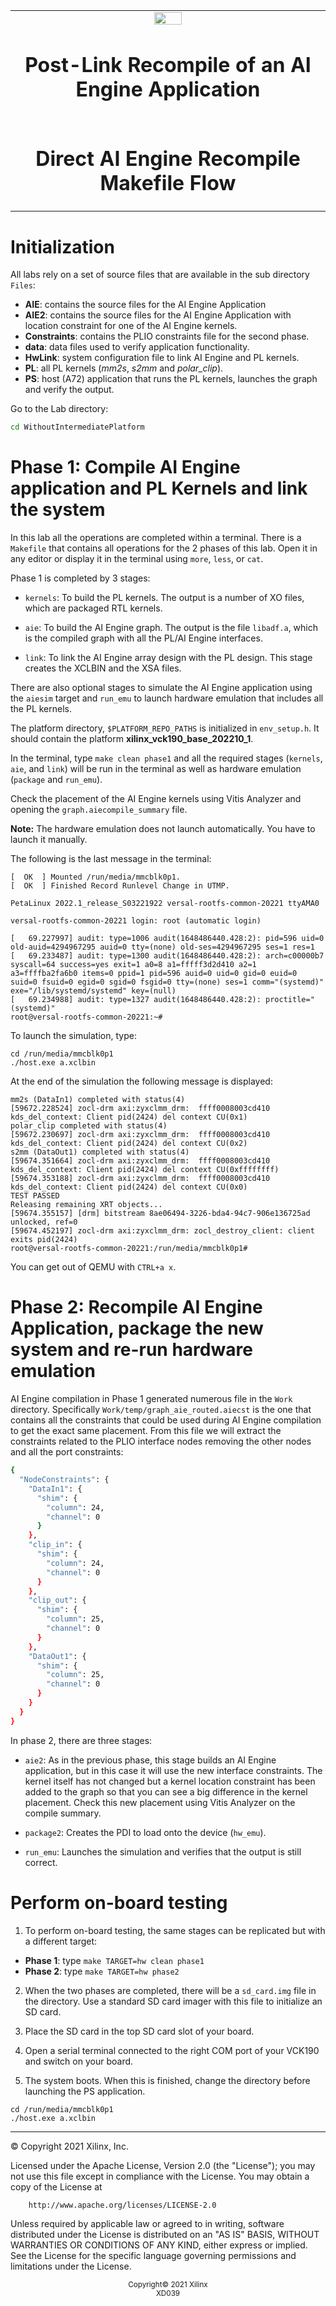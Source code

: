 ﻿<table>
 <tr>
   <td align="center"><img src="https://www.xilinx.com/content/dam/xilinx/imgs/press/media-kits/corporate/xilinx-logo.png" width="30%"/><h1>Post-Link Recompile of an AI Engine Application</h1>
   </td>
 </tr>
 <tr>
 <td align="center"><h1>Direct AI Engine Recompile Makefile Flow</h1>
 </td>
 </tr>

</table>

# Initialization

All labs rely on a set of source files that are available in the sub directory `Files`:
- **AIE**: contains the source files for the AI Engine Application
- **AIE2**: contains the source files for the AI Engine Application with location constraint for one of the AI Engine kernels.
- **Constraints**: contains the PLIO constraints file for the second phase.
- **data**: data files used to verify application functionality.
- **HwLink**: system configuration file to link AI Engine and PL kernels.
- **PL**: all PL kernels (_mm2s_, _s2mm_ and _polar\_clip_).
- **PS**: host (A72) application that runs the PL kernels, launches the graph and verify the output.

Go to the Lab directory:
```BASH
cd WithoutIntermediatePlatform
```



# Phase 1: Compile AI Engine application and PL Kernels and link the system

In this lab all the operations are completed within a terminal. There is a `Makefile` that contains all operations for the 2 phases of this lab.  Open it in any editor or display it in the terminal using `more`, `less`, or `cat`.

Phase 1 is completed by 3 stages:

* `kernels`: To build the PL kernels. The output is a number of XO files, which are packaged RTL kernels.

* `aie`: To build the AI Engine graph. The output is the file `libadf.a`, which is the compiled graph with all the PL/AI Engine interfaces.

* `link`: To link the AI Engine array design with the PL design. This stage creates the XCLBIN and the XSA files.

There are also optional stages to simulate the AI Engine application using the `aiesim` target and `run_emu` to launch hardware emulation that includes all the PL kernels.


The platform directory, `$PLATFORM_REPO_PATHS` is initialized in  `env_setup.h`. It should contain the platform **xilinx_vck190_base_202210_1**.

In the terminal, type `make clean phase1` and all the required stages (`kernels`, `aie`, and `link`) will be run in the terminal as well as hardware emulation (`package` and `run_emu`).

Check the placement of the AI Engine kernels using Vitis Analyzer and opening the `graph.aiecompile_summary` file.

**Note:** The hardware emulation does not launch automatically. You have to launch it manually.

The following is the last message in the terminal:

```
[  OK  ] Mounted /run/media/mmcblk0p1.
[  OK  ] Finished Record Runlevel Change in UTMP.

PetaLinux 2022.1_release_S03221922 versal-rootfs-common-20221 ttyAMA0

versal-rootfs-common-20221 login: root (automatic login)

[   69.227997] audit: type=1006 audit(1648486440.428:2): pid=596 uid=0 old-auid=4294967295 auid=0 tty=(none) old-ses=4294967295 ses=1 res=1
[   69.233487] audit: type=1300 audit(1648486440.428:2): arch=c00000b7 syscall=64 success=yes exit=1 a0=8 a1=fffff3d2d410 a2=1 a3=ffffba2fa6b0 items=0 ppid=1 pid=596 auid=0 uid=0 gid=0 euid=0 suid=0 fsuid=0 egid=0 sgid=0 fsgid=0 tty=(none) ses=1 comm="(systemd)" exe="/lib/systemd/systemd" key=(null)
[   69.234988] audit: type=1327 audit(1648486440.428:2): proctitle="(systemd)"
root@versal-rootfs-common-20221:~#

```

To launch the simulation, type:

```
cd /run/media/mmcblk0p1
./host.exe a.xclbin
```

At the end of the simulation the following message is displayed:

```
mm2s (DataIn1) completed with status(4)
[59672.228524] zocl-drm axi:zyxclmm_drm:  ffff0008003cd410 kds_del_context: Client pid(2424) del context CU(0x1)
polar_clip completed with status(4)
[59672.230697] zocl-drm axi:zyxclmm_drm:  ffff0008003cd410 kds_del_context: Client pid(2424) del context CU(0x2)
s2mm (DataOut1) completed with status(4)
[59674.351664] zocl-drm axi:zyxclmm_drm:  ffff0008003cd410 kds_del_context: Client pid(2424) del context CU(0xffffffff)
[59674.353188] zocl-drm axi:zyxclmm_drm:  ffff0008003cd410 kds_del_context: Client pid(2424) del context CU(0x0)
TEST PASSED
Releasing remaining XRT objects...
[59674.355157] [drm] bitstream 8ae06494-3226-bda4-94c7-906e136725ad unlocked, ref=0
[59674.452197] zocl-drm axi:zyxclmm_drm: zocl_destroy_client: client exits pid(2424)
root@versal-rootfs-common-20221:/run/media/mmcblk0p1#
```

You can get out of QEMU with `CTRL+a x`.


# Phase 2: Recompile AI Engine Application, package the new system and re-run hardware emulation

AI Engine compilation in Phase 1 generated numerous file in the `Work` directory. Specifically `Work/temp/graph_aie_routed.aiecst` is the one that contains all the constraints that could be used during AI Engine compilation to get the exact same placement. From this file we will extract the constraints related to the PLIO interface nodes removing the other nodes and all the port constraints:

```BASH
{
  "NodeConstraints": {
    "DataIn1": {
      "shim": {
        "column": 24,
        "channel": 0
      }
    },
    "clip_in": {
      "shim": {
        "column": 24,
        "channel": 0
      }
    },
    "clip_out": {
      "shim": {
        "column": 25,
        "channel": 0
      }
    },
    "DataOut1": {
      "shim": {
        "column": 25,
        "channel": 0
      }
    }
  }
}
```


In phase 2, there are three stages:



 * `aie2`: As in the previous phase, this stage builds an AI Engine application, but in this case it will use the new interface constraints. The kernel itself has not changed but a kernel location constraint has been added to the graph so that you can see a big difference in the kernel placement. Check this new placement using Vitis Analyzer on the compile summary.

 * `package2`: Creates the PDI to load onto the device (`hw_emu`).

 * `run_emu`: Launches the simulation and verifies that the output is still correct.



# Perform on-board testing

1. To perform on-board testing, the same stages can be replicated but with a different target:

- **Phase 1**: type `make TARGET=hw clean phase1`
- **Phase 2**: type `make TARGET=hw phase2`


2. When the two phases are completed, there will be a `sd_card.img` file in the directory. Use a standard SD card imager with this file to initialize an SD card.

3. Place the SD card in the top SD card slot of your board.

4. Open a serial terminal connected to the right COM port of your VCK190 and switch on your board.

5. The system boots. When this is finished, change the directory before launching the PS application.

```
cd /run/media/mmcblk0p1
./host.exe a.xclbin
```



---

&copy; Copyright 2021 Xilinx, Inc.

Licensed under the Apache License, Version 2.0 (the "License");
you may not use this file except in compliance with the License.
You may obtain a copy of the License at

```
    http://www.apache.org/licenses/LICENSE-2.0
```

Unless required by applicable law or agreed to in writing, software
distributed under the License is distributed on an "AS IS" BASIS,
WITHOUT WARRANTIES OR CONDITIONS OF ANY KIND, either express or implied.
See the License for the specific language governing permissions and
limitations under the License.


<p align="center"><sup>Copyright&copy; 2021 Xilinx</sup><br><sup>XD039</sup></br></p>
